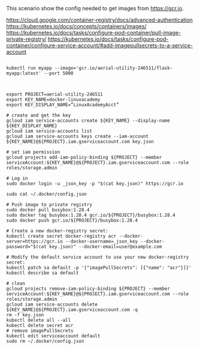 
##

This scenario show the config needed to get images from https://gcr.io.

https://cloud.google.com/container-registry/docs/advanced-authentication
https://kubernetes.io/docs/concepts/containers/images/
https://kubernetes.io/docs/tasks/configure-pod-container/pull-image-private-registry/
https://kubernetes.io/docs/tasks/configure-pod-container/configure-service-account/#add-imagepullsecrets-to-a-service-account
```buildoutcfg

kubectl run myapp --image='gcr.io/aerial-utility-246511/flask-myapp:latest' --port 5000



export PROJECT=aerial-utility-246511
export KEY_NAME=docker-linuxacademy
export KEY_DISPLAY_NAME=”LinuxAcademyAcct”

# create and get the key
gcloud iam service-accounts create ${KEY_NAME} --display-name ${KEY_DISPLAY_NAME}
gcloud iam service-accounts list
gcloud iam service-accounts keys create --iam-account ${KEY_NAME}@${PROJECT}.iam.gserviceaccount.com key.json

# set iam permission
gcloud projects add-iam-policy-binding ${PROJECT} --member serviceAccount:${KEY_NAME}@${PROJECT}.iam.gserviceaccount.com --role roles/storage.admin

# Log in
sudo docker login -u _json_key -p "$(cat key.json)" https://gcr.io

sudo cat ~/.docker/config.json

# Push image to private registry
sudo docker pull busybox:1.28.4
sudo docker tag busybox:1.28.4 gcr.io/${PROJECT}/busybox:1.28.4
sudo docker push gcr.io/${PROJECT}/busybox:1.28.4

# Create a new docker-registry secret:
kubectl create secret docker-registry acr --docker-server=https://gcr.io --docker-username=_json_key --docker-password="$(cat key.json)" --docker-email=user@example.com

# Modify the default service account to use your new docker-registry secret:
kubectl patch sa default -p '{"imagePullSecrets": [{"name": "acr"}]}'
kubectl describe sa default

# clean
gcloud projects remove-iam-policy-binding ${PROJECT} --member serviceAccount:${KEY_NAME}@${PROJECT}.iam.gserviceaccount.com --role roles/storage.admin
gcloud iam service-accounts delete ${KEY_NAME}@${PROJECT}.iam.gserviceaccount.com -q
rm -f key.json
kubectl delete all --all
kubectl delete secret acr
# remove imagePullSecrets
kubectl edit serviceaccount default
sudo rm ~/.docker/config.json



```